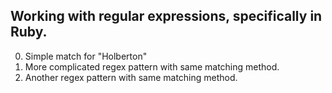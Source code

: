 Working with regular expressions, specifically in Ruby.
---
0. Simple match for \"Holberton\"
1. More complicated regex pattern with same matching method.
2. Another regex pattern with same matching method.
